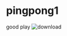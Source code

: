 # pingpong1
good play
![download](https://github.com/Alesdeath/pingpong1/assets/134730651/1e99a71d-72e6-4793-a010-f031ce8a424f)
